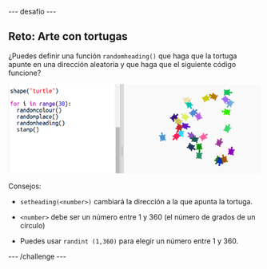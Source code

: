\--- desafío \---

## Reto: Arte con tortugas

¿Puedes definir una función `randomheading()` que haga que la tortuga apunte en una dirección aleatoria y que haga que el siguiente código funcione?

![captura de pantalla](images/modern-turtle-art.png)

Consejos:

- `setheading(<number>)` cambiará la dirección a la que apunta la tortuga.

- `<number>` debe ser un número entre 1 y 360 (el número de grados de un círculo)

- Puedes usar `randint (1,360)` para elegir un número entre 1 y 360.

\--- /challenge \---